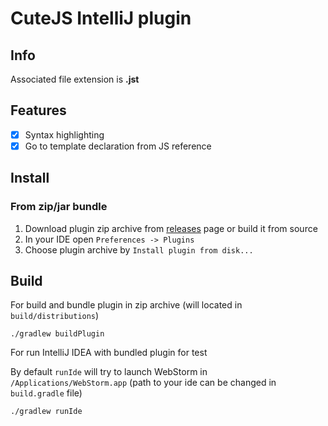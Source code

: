 # CuteJS IntelliJ plugin

## Info

Associated file extension is **.jst**

## Features

- [x] Syntax highlighting
- [x] Go to template declaration from JS reference

## Install

### From zip/jar bundle

1. Download plugin zip archive from [releases](https://github.com/interfaced/cutejs-intellij-plugin/releases) page or build it from source
2. In your IDE open `Preferences -> Plugins`
3. Choose plugin archive by `Install plugin from disk...`

## Build

For build and bundle plugin in zip archive (will located in `build/distributions`)

```
./gradlew buildPlugin
```

For run IntelliJ IDEA with bundled plugin for test

By default `runIde` will try to launch WebStorm in `/Applications/WebStorm.app` (path to your ide can be changed in `build.gradle` file)

```
./gradlew runIde
```
